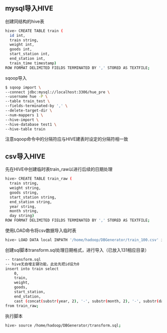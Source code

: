 ## mysql导入HIVE

创建同结构的hive表
```bash
hive> CREATE TABLE train (
  id int,
  train string,
  weight int,
  goods int,
  start_station int,
  end_station int,
  train_time timestamp)
ROW FORMAT DELIMITED FIELDS TERMINATED BY ',' STORED AS TEXTFILE;
```

sqoop导入
```bash
$ sqoop import \
--connect jdbc:mysql://localhost:3306/hue_pre \
--username hue -P \
--table train_test \
--fields-terminated-by ',' \
--delete-target-dir \
--num-mappers 1 \
--hive-import \
--hive-database test1 \
--hive-table train
```
注意sqoop命令中的分隔符应与HIVE建表时设定的分隔符相一致

## csv导入HIVE

先在HIVE中创建临时表train_raw以进行后续的日期处理
```bash
hive> CREATE TABLE train_raw (
  train string,
  weight string,
  goods string,
  start_station string,
  end_station string,
  year string,
  month string,
  day string)
ROW FORMAT DELIMITED FIELDS TERMINATED BY ',' STORED AS TEXTFILE;
```

使用LOAD命令将csv数据导入临时表
```bash
hive> LOAD DATA local INPATH '/home/hadoop/DBGenerator/train_100.csv' into table test1.train_raw;
```

创建sql脚本transform.sql处理日期格式，进行导入（已放入131相应目录）
```bash
-- transform.sql
-- hive无自增主键功能，此处先把id设为0
insert into train select
    0,
    train,
    weight,
    goods,
    start_station,
    end_station,
    cast (concat(substr(year, 2), '-', substr(month, 2), '-', substr(day, 2), ' 00:00:00') as timestamp)
from train_raw;
```

执行脚本
```bash
hive> source /home/hadoop/DBGenerator/transform.sql;
```